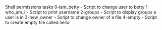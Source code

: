 Shell permissions tasks
0-iam_betty - Script to change user to betty
1-who_am_i - Script to print username
2-groups - Script to display groups a user is in
3-new_owner - Script to change owner of a file
4-empty - Script to create empty file called hello